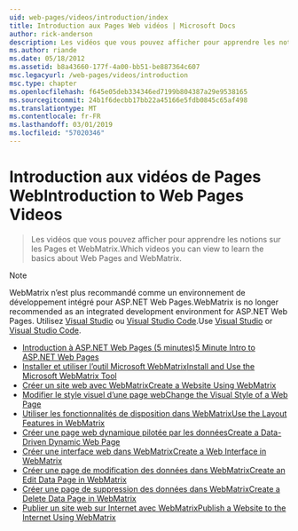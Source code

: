 ```yaml
---
uid: web-pages/videos/introduction/index
title: Introduction aux Pages Web vidéos | Microsoft Docs
author: rick-anderson
description: Les vidéos que vous pouvez afficher pour apprendre les notions sur les Pages et WebMatrix.
ms.author: riande
ms.date: 05/18/2012
ms.assetid: b8a43660-177f-4a00-bb51-be887364c607
msc.legacyurl: /web-pages/videos/introduction
msc.type: chapter
ms.openlocfilehash: f645e05deb334346ed7199b804387a29e9538165
ms.sourcegitcommit: 24b1f6decbb17bb22a45166e5fdb0845c65af498
ms.translationtype: MT
ms.contentlocale: fr-FR
ms.lasthandoff: 03/01/2019
ms.locfileid: "57020346"
---
```

<a name="introduction-to-web-pages-videos"></a><span data-ttu-id="08ed4-103">Introduction aux vidéos de Pages Web</span><span class="sxs-lookup"><span data-stu-id="08ed4-103">Introduction to Web Pages Videos</span></span>
====================
> <span data-ttu-id="08ed4-104">Les vidéos que vous pouvez afficher pour apprendre les notions sur les Pages et WebMatrix.</span><span class="sxs-lookup"><span data-stu-id="08ed4-104">Which videos you can view to learn the basics about Web Pages and WebMatrix.</span></span>

> [!NOTE] 
> <span data-ttu-id="08ed4-105">WebMatrix n’est plus recommandé comme un environnement de développement intégré pour ASP.NET Web Pages.</span><span class="sxs-lookup"><span data-stu-id="08ed4-105">WebMatrix is no longer recommended as an integrated development environment for ASP.NET Web Pages.</span></span> <span data-ttu-id="08ed4-106">Utilisez [Visual Studio](xref:aspnet/web-pages/overview/getting-started/program-asp-net-web-pages-in-visual-studio) ou [Visual Studio Code](https://code.visualstudio.com/).</span><span class="sxs-lookup"><span data-stu-id="08ed4-106">Use [Visual Studio](xref:aspnet/web-pages/overview/getting-started/program-asp-net-web-pages-in-visual-studio) or [Visual Studio Code](https://code.visualstudio.com/).</span></span>


- [<span data-ttu-id="08ed4-107">Introduction à ASP.NET Web Pages (5 minutes)</span><span class="sxs-lookup"><span data-stu-id="08ed4-107">5 Minute Intro to ASP.NET Web Pages</span></span>](5-minute-introduction-to-aspnet-web-pages.md)
- [<span data-ttu-id="08ed4-108">Installer et utiliser l’outil Microsoft WebMatrix</span><span class="sxs-lookup"><span data-stu-id="08ed4-108">Install and Use the Microsoft WebMatrix Tool</span></span>](install-and-use-the-microsoft-webmatrix-tool.md)
- [<span data-ttu-id="08ed4-109">Créer un site web avec WebMatrix</span><span class="sxs-lookup"><span data-stu-id="08ed4-109">Create a Website Using WebMatrix</span></span>](create-a-website-using-webmatrix.md)
- [<span data-ttu-id="08ed4-110">Modifier le style visuel d’une page web</span><span class="sxs-lookup"><span data-stu-id="08ed4-110">Change the Visual Style of a Web Page</span></span>](change-the-visual-style-of-a-web-page.md)
- [<span data-ttu-id="08ed4-111">Utiliser les fonctionnalités de disposition dans WebMatrix</span><span class="sxs-lookup"><span data-stu-id="08ed4-111">Use the Layout Features in WebMatrix</span></span>](use-the-layout-features-in-webmatrix.md)
- [<span data-ttu-id="08ed4-112">Créer une page web dynamique pilotée par les données</span><span class="sxs-lookup"><span data-stu-id="08ed4-112">Create a Data-Driven Dynamic Web Page</span></span>](create-a-data-driven-dynamic-web-page.md)
- [<span data-ttu-id="08ed4-113">Créer une interface web dans WebMatrix</span><span class="sxs-lookup"><span data-stu-id="08ed4-113">Create a Web Interface in WebMatrix</span></span>](create-a-web-interface-in-webmatrix.md)
- [<span data-ttu-id="08ed4-114">Créer une page de modification des données dans WebMatrix</span><span class="sxs-lookup"><span data-stu-id="08ed4-114">Create an Edit Data Page in WebMatrix</span></span>](create-an-edit-data-page-in-webmatrix.md)
- [<span data-ttu-id="08ed4-115">Créer une page de suppression des données dans WebMatrix</span><span class="sxs-lookup"><span data-stu-id="08ed4-115">Create a Delete Data Page in WebMatrix</span></span>](create-a-delete-data-page-in-webmatrix.md)
- [<span data-ttu-id="08ed4-116">Publier un site web sur Internet avec WebMatrix</span><span class="sxs-lookup"><span data-stu-id="08ed4-116">Publish a Website to the Internet Using WebMatrix</span></span>](publish-a-website-to-the-internet-using-webmatrix.md)
